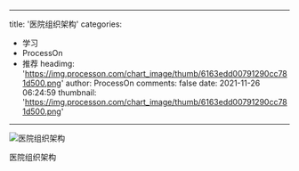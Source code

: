 
---
title: '医院组织架构'
categories: 
 - 学习
 - ProcessOn
 - 推荐
headimg: 'https://img.processon.com/chart_image/thumb/6163edd00791290cc781d500.png'
author: ProcessOn
comments: false
date: 2021-11-26 06:24:59
thumbnail: 'https://img.processon.com/chart_image/thumb/6163edd00791290cc781d500.png'
---

<div>   
<img class="thumb" alt="医院组织架构" src="https://img.processon.com/chart_image/thumb/6163edd00791290cc781d500.png" referrerpolicy="no-referrer">
<p>医院组织架构</p>  
</div>
            